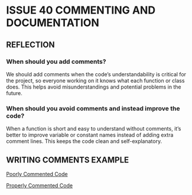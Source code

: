 # ISSUE 40 COMMENTING AND DOCUMENTATION

## REFLECTION

### When should you add comments?

We should add comments when the code’s understandability is critical for
the project, so everyone working on it knows what each function or class
does. This helps avoid misunderstandings and potential problems in the future.

### When should you avoid comments and instead improve the code?

When a function is short and easy to understand without comments, it’s better
to improve variable or constant names instead of adding extra comment lines.
This keeps the code clean and self-explanatory.

## WRITING COMMENTS EXAMPLE

[Poorly Commented Code](poorly_comments.js)

[Properly Commented Code](good_comments.js)
